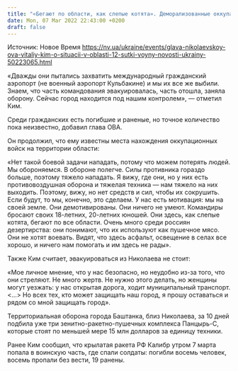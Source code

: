 ```yaml
---
title: "«Бегают по области, как слепые котята». Деморализованные оккупанты дезертируют — глава Николаевской ОВА Виталий Ким о 12 сутках войны"
date: Mon, 07 Mar 2022 22:43:00 +0200
draft: false
---
```

Источник: Новое Время https://nv.ua/ukraine/events/glava-nikolaevskoy-ova-vitaliy-kim-o-situacii-v-oblasti-12-sutki-voyny-novosti-ukrainy-50223065.html


«Дважды они пытались захватить международный гражданский аэропорт (не военный аэропорт Кульбакине) и мы их все же выбили. Знаем, что часть командования эвакуировалась, часть отошла, заняла оборону. Сейчас город находится под нашим контролем», — отметил Ким.

Среди гражданских есть погибшие и раненые, но точное количество пока неизвестно, добавил глава ОВА.

Он продолжил, что ему известны места нахождения оккупационных войск на территории области:

«Нет такой боевой задачи нападать, потому что можем потерять людей. Мы обороняемся. В обороне полегче. Силы противника гораздо больше, поэтому тяжело нападать. Я вижу, где они, но у них есть противовоздушная оборона и тяжелая техника — нам тяжело на них выходить. Поэтому, вижу, но нет средств и сил, чтобы их сокрушить. Если будут, то мы, конечно, это сделаем. У нас есть мотивация: мы на своей земле. Они демотивированы. Они ничего не умеют. Командиры бросают своих 18-летних, 20-летних юношей. Они здесь, как слепые котята, бегают по все области. Очень много среди россиян дезертирства: они понимают, что их используют как пушечное мясо. Они не хотят воевать. Видят, что здесь асфальт, освещение в селах все хорошо, и ничего нам помогать и им здесь не рады».

Также Ким считает, эвакуироваться из Николаева не стоит:

«Мое личное мнение, что у нас безопасно, но неудобно из-за того, что они стреляют. Не много жертв. Не нужно этого делать, но женщины могут уезжать: у нас открытая дорога, ходит муниципальный транспорт. <...> Но всех тех, кто может защищать наш город, я прошу оставаться и рядом со мной защищать город».

Территориальная оборона города Баштанка, близ Николаева, за 10 дней подбила уже три зенитно-ракетно-пушечных комплекса Панцырь-С, которые стоят по меньшей мере 15 млн долларов за единицу техники.

Ранее Ким сообщил, что крылатая ракета РФ Калибр утром 7 марта попала в воинскую часть, где спали солдаты: погибли восемь человек, восемь пропали без вести, 19 ранены.

